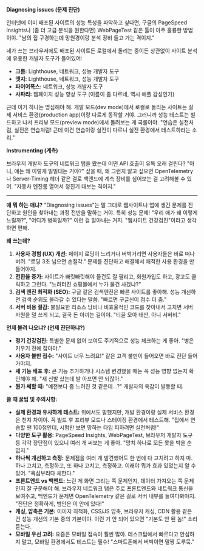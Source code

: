 **Diagnosing issues (문제 진단)**

인터넷에 이미 배포된 사이트의 성능 특성을 파악하고 싶다면, 구글의 PageSpeed Insights나 (좀 더 고급 분석을 원한다면) WebPageTest 같은 툴이 아주 훌륭한 방법이야. "남의 집 구경하는데 망원경이랑 분석 장비 들고 가는 격이지."

네가 쓰는 브라우저에도 배포된 사이트든 로컬에서 돌리는 중이든 상관없이 사이트 분석에 유용한 개발자 도구가 들어있어:

*   **크롬:** Lighthouse, 네트워크, 성능 개발자 도구
*   **엣지:** Lighthouse, 네트워크, 성능 개발자 도구
*   **파이어폭스:** 네트워크, 성능 개발자 도구
*   **사파리:** 웹페이지 성능 향상 도구 (이름이 좀 다르네, 역시 애플 감성인가)

근데 이거 하나는 명심해야 해. 개발 모드(dev mode)에서 로컬로 돌리는 사이트는 실제 서비스 환경(production app)이랑 다르게 동작할 거야. 그러니까 성능 테스트는 빌드하고 나서 프리뷰 모드(preview mode)에서 돌려보는 게 국룰이야. "연습은 실전처럼, 실전은 연습처럼! 근데 이건 연습이랑 실전이 다르니 실전 환경에서 테스트하라는 소리."

**Instrumenting (계측)**

브라우저 개발자 도구의 네트워크 탭을 봤는데 어떤 API 호출이 유독 오래 걸린다? "아니, 얘는 왜 이렇게 빌빌대는 거야?" 싶을 때, 왜 그런지 알고 싶으면 OpenTelemetry나 Server-Timing 헤더 같은 걸로 백엔드에 계측 장비를 심어보는 걸 고려해볼 수 있어. "자동차 엔진룸 열어서 청진기 대보는 격이지."

---

**얘 뭐 하는 애냐?**
"Diagnosing issues"는 말 그대로 웹사이트나 앱에 생긴 문제를 진단하고 원인을 찾아내는 과정 전반을 말하는 거야. 특히 성능 문제! "우리 애가 왜 이렇게 느릴까?", "어디가 병목일까?" 이런 걸 알아내는 거지. "웹사이트 건강검진"이라고 생각하면 편해.

**왜 쓰는데?**
1.  **사용자 경험 (UX) 개선:** 페이지 로딩이 느리거나 버벅거리면 사용자들은 바로 떠나버려. "로딩 3초 넘으면 손절각." 문제를 진단하고 해결해서 쾌적한 사용 환경을 만들어야지.
2.  **전환율 증가:** 사이트가 빠릿빠릿해야 물건도 잘 팔리고, 회원가입도 하고, 광고도 클릭하고 그런다. "느려터진 쇼핑몰에서 누가 물건 사겠냐?"
3.  **검색 엔진 최적화 (SEO):** 구글 같은 검색엔진은 빠른 사이트를 좋아해. 성능 개선하면 검색 순위도 올라갈 수 있다는 말씀. "빠르면 구글신이 점수 더 줌."
4.  **서버 비용 절감:** 불필요한 리소스 낭비나 비효율적인 코드를 찾아내서 고치면 서버 자원을 덜 쓰게 되고, 결국 돈 아끼는 길이야. "티끌 모아 태산, 아니 서버비."

**언제 불려 나오냐? (언제 진단하냐?)**
*   **정기 건강검진:** 특별한 문제 없어 보여도 주기적으로 성능 체크하는 게 좋아. "병은 키우기 전에 잡아야."
*   **사용자 불만 접수:** "사이트 너무 느려요!" 같은 고객 불만이 들어오면 바로 진단 들어가야지.
*   **새 기능 배포 후:** 큰 기능 추가하거나 시스템 변경했을 때는 꼭 성능 영향 없는지 확인해야 해. "새 신발 샀는데 발 아프면 안 되잖아."
*   **뭔가 쎄할 때:** "예전보다 좀 느려진 것 같은데...?" 개발자의 육감이 발동할 때.

**쓸 때 꿀팁 및 주의사항:**
*   **실제 환경과 유사하게 테스트:** 위에서도 말했지만, 개발 환경이랑 실제 서비스 환경은 천지 차이야. 꼭 빌드 후 프리뷰 모드나 스테이징 환경에서 테스트해. "집에서 연습할 땐 100점인데, 시험만 보면 망하는 타입 피하려면 실전처럼!"
*   **다양한 도구 활용:** PageSpeed Insights, WebPageTest, 브라우저 개발자 도구 등 각각 장단점이 있으니 여러 개 써보는 게 좋아. "망치 하나로 모든 못을 박을 순 없지."
*   **하나씩 개선하고 측정:** 문제점을 여러 개 발견했어도 한 번에 다 고치려고 하지 마. 하나 고치고, 측정하고, 또 하나 고치고, 측정하고. 이래야 뭐가 효과 있었는지 알 수 있어. "욕심부리다 체한다."
*   **프론트엔드 vs 백엔드:** 느린 게 화면 그리는 쪽 문제인지, 데이터 가져오는 쪽 문제인지 잘 구분해야 해. 브라우저 네트워크 탭은 주로 프론트엔드와 네트워크 통신을 보여주고, 백엔드가 문제면 OpenTelemetry 같은 걸로 서버 내부를 들여다봐야지. "진단은 정확하게, 범인은 이 안에 있다!"
*   **캐싱, 압축은 기본:** 이미지 최적화, CSS/JS 압축, 브라우저 캐싱, CDN 활용 같은 건 성능 개선의 기본 중의 기본이야. 이런 거 안 되어 있으면 "기본도 안 된 놈!" 소리 듣는다.
*   **모바일 우선 고려:** 요즘은 모바일 접속이 훨씬 많아. 데스크탑에서 빠르다고 안심하지 말고, 모바일 환경에서도 테스트는 필수! "스마트폰에서 버벅이면 말짱 도루묵."